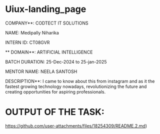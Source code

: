 # Uiux-landing_page
COMPANY**: CODTECT IT SOLUTIONS

NAME: Medipally Niharika

INTERN ID: CT08GVR

** DOMAIN**: ARTIFICIAL INTELLIGENCE

BATCH DURATION: 25-Dec-2024 to 25-jan-2025

MENTOR NAME: NEELA SANTOSH

DESCRIPTION**: I came to know about this from instagram and as it the fastest growing technology nowadays, revolutionizing the future and creating opportunities for aspiring professionals.
# OUTPUT OF THE TASK: 
https://github.com/user-attachments/files/18254309/README.2.md)
